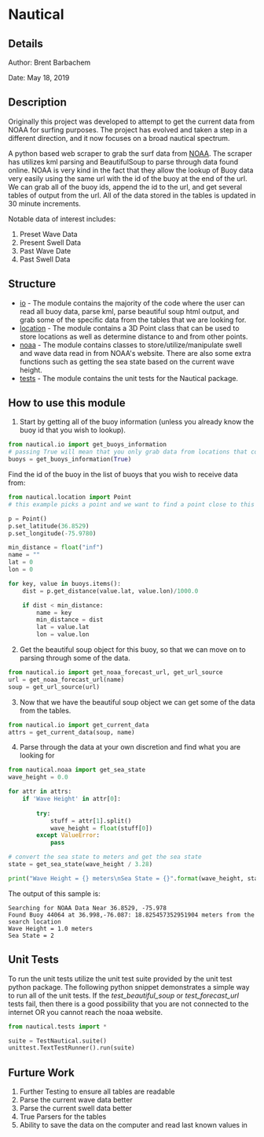 # Nautical

## Details
Author: Brent Barbachem

Date: May 18, 2019

## Description

Originally this project was developed to attempt to get the current data from NOAA for surfing purposes. The project has 
evolved and taken a step in a different direction, and it now focuses on a broad nautical spectrum.

A python based web scraper to grab the surf data from [NOAA](https://www.ndbc.noaa.gov/). The scraper has utilizes kml parsing
and BeautifulSoup to parse through data found online. NOAA is very kind in the fact that they allow the lookup of Buoy
data very easily using the same url with the id of the buoy at the end of the url. We can grab all of the buoy ids, append
the id to the url, and get several tables of output from the url. All of the data stored in the tables is updated in 30 minute
increments.

Notable data of interest includes:
1. Preset Wave Data
2. Present Swell Data
3. Past Wave Date
4. Past Swell Data

## Structure

- [io](./io) - The module contains the majority of the code where the user can read all buoy data, parse kml, parse beautiful soup 
html output, and grab some of the specific data from the tables that we are looking for.
- [location](./location) - The module contains a 3D Point class that can be used to store locations as well as determine distance
to and from other points.
- [noaa](./noaa) - The module contains classes to store/utilize/manipulate swell and wave data read in from NOAA's website. 
There are also some extra functions such as getting the sea state based on the current wave height.
- [tests](./tests) - The module contains the unit tests for the Nautical package.

## How to use this module

1. Start by getting all of the buoy information (unless you already know the buoy id that you wish to lookup).

```python
from nautical.io import get_buoys_information
# passing True will mean that you only grab data from locations that contain wave data
buoys = get_buoys_information(True)
```

Find the id of the buoy in the list of buoys that you wish to receive data from:

```python
from nautical.location import Point
# this example picks a point and we want to find a point close to this one and use its data.

p = Point()
p.set_latitude(36.8529)
p.set_longitude(-75.9780)

min_distance = float("inf")
name = ""
lat = 0
lon = 0

for key, value in buoys.items():
    dist = p.get_distance(value.lat, value.lon)/1000.0

    if dist < min_distance:
        name = key
        min_distance = dist
        lat = value.lat
        lon = value.lon
```

2. Get the beautiful soup object for this buoy, so that we can move on to parsing through some of the data.

```python
from nautical.io import get_noaa_forecast_url, get_url_source
url = get_noaa_forecast_url(name)
soup = get_url_source(url)
```

3. Now that we have the beautiful soup object we can get some of the data from the tables.

```python
from nautical.io import get_current_data
attrs = get_current_data(soup, name)
```
4. Parse through the data at your own discretion and find what you are looking for

```python
from nautical.noaa import get_sea_state
wave_height = 0.0

for attr in attrs:
    if 'Wave Height' in attr[0]:
        
        try:
            stuff = attr[1].split()
            wave_height = float(stuff[0])
        except ValueError:
            pass

# convert the sea state to meters and get the sea state
state = get_sea_state(wave_height / 3.28)

print("Wave Height = {} meters\nSea State = {}".format(wave_height, state))
```

The output of this sample is:
```text
Searching for NOAA Data Near 36.8529, -75.978
Found Buoy 44064 at 36.998,-76.087: 18.825457352951904 meters from the search location
Wave Height = 1.0 meters
Sea State = 2
```

## Unit Tests

To run the unit tests utilize the unit test suite provided by the unit test python package. The following python snippet 
demonstrates a simple way to run all of the unit tests. If the _test_beautiful_soup_ or _test_forecast_url_ tests fail, then
there is a good possibility that you are not connected to the internet OR you cannot reach the noaa website.

```python
from nautical.tests import *

suite = TestNautical.suite()
unittest.TextTestRunner().run(suite)
```

## Furture Work
1. Further Testing to ensure all tables are readable
2. Parse the current wave data better
3. Parse the current swell data better
4. True Parsers for the tables
5. Ability to save the data on the computer and read last known values in
